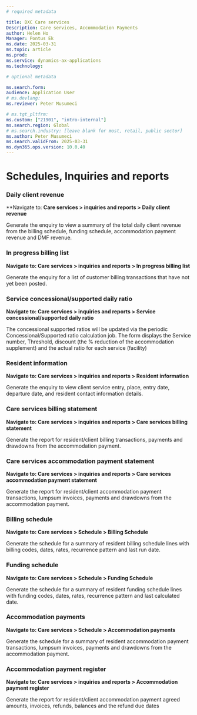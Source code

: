 ```yaml
---
# required metadata

title: DXC Care services 
Description: Care services, Accommodation Payments
author: Helen Ho
Manager: Pontus Ek
ms.date: 2025-03-31
ms.topic: article
ms.prod: 
ms.service: dynamics-ax-applications
ms.technology: 

# optional metadata

ms.search.form: 
audience: Application User
# ms.devlang: 
ms.reviewer: Peter Musumeci 

# ms.tgt_pltfrm: 
ms.custom: ["21901", "intro-internal"]
ms.search.region: Global
# ms.search.industry: [leave blank for most, retail, public sector]
ms.author: Peter Musumeci
ms.search.validFrom: 2025-03-31
ms.dyn365.ops.version: 10.0.40
---
```


# Schedules, Inquiries and reports

### Daily client revenue

**Navigate to: **Care services > inquiries and reports > Daily client revenue**

Generate the enquiry to view a summary of the total daily client revenue from the billing schedule, funding schedule, accommodation payment revenue and DMF revenue.

### In progress billing list

**Navigate to: Care services > inquiries and reports > In progress billing list**

Generate the enquiry for a list of customer billing transactions that have not yet been posted.

### Service concessional/supported daily ratio

**Navigate to: Care services > inquiries and reports > Service concessional/supported daily ratio**

The concessional supported ratios will be updated via the periodic Concessional/Supported ratio calculation job. The form displays the Service number, Threshold, discount (the % reduction of the accommodation supplement) and the actual ratio for each service (facility)


### Resident information

**Navigate to: Care services > inquiries and reports > Resident information**

Generate the enquiry to view client service entry, place, entry date, departure date, and resident contact information details.

### Care services billing statement

**Navigate to: Care services > inquiries and reports > Care services billing statement**

Generate the report for resident/client billing transactions, payments and drawdowns from the accommodation payment.

### Care services accommodation payment statement

**Navigate to: Care services > inquiries and reports > Care services accommodation payment statement**

Generate the report for resident/client accommodation payment transactions, lumpsum invoices, payments and drawdowns from the accommodation payment.

### Billing schedule

**Navigate to: Care services > Schedule > Billing Schedule**

Generate the schedule for a summary of resident billing schedule lines with billing codes, dates, rates, recurrence pattern and last run date.

### Funding schedule

**Navigate to: Care services > Schedule > Funding Schedule**

Generate the schedule for a summary of resident funding schedule lines with funding codes, dates, rates, recurrence pattern and last calculated date.

### Accommodation payments

**Navigate to: Care services > Schedule > Accommodation payments**

Generate the schedule for a summary of resident accommodation payment transactions, lumpsum invoices, payments and drawdowns from the accommodation payment.

### Accommodation payment register

**Navigate to: Care services > inquiries and reports > Accommodation payment register**

Generate the report for resident/client accommodation payment agreed amounts, invoices, refunds, balances and the refund due dates
